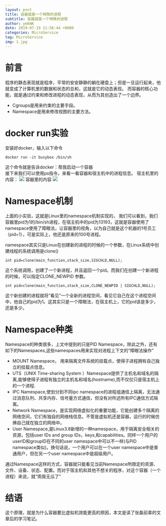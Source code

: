 ```yaml
---
layout: post
title: 容器就是一个特殊的进程
subtitle: 容器就是一个特殊的进程
author: ymkNK
date: 2019-07-19 11:56:44 +0800
categories: MicroService
tag: MicroService
img: 1.jpg
---
```

# 前言
程序的静态表现就是程序，平常的安安静静的躺在硬盘上；但是一旦运行起来，他就变成了计算机里的数据和状态的总和，这就是它的动态表现。
而容器的核心功能，就是通过约束和修改进程的动态表现，从而为其创造出了一个边界。
- Cgroups是用来约束的主要手段。
- Namespace是用来修改视图的主要方法。

# docker run实验
安装好docker，输入以下命令
```
docker run -it busybox /bin/sh
```
这个命令就是告诉docker：帮我启动一个容器  
接下来我们可以使用ps指令，来看一看容器和宿主机中的进程信息。
宿主机里的内容：
![](http://qeh76ukrx.bkt.clouddn.com/assets/img/pics/WX20190719-120700@2x.png)
容器里的内容
![](http://qeh76ukrx.bkt.clouddn.com/assets/img/pics/WX20190719-120743@2x.png)

# Namespace机制
上面的小实验，这就是Linux里的namespace机制实现的，
我们可以看到，我们容器里pid为1的/bin/sh进程，在宿主机中的pid为13193，这就是容器使用了namespace使用了障眼法，让容器里的视角，以为自己就是这个机器的1号员工（pid=1），可是实际上，他还是原来的100号进程。

namespace其实只是Linux在创建新的进程的时候的一个参数，在Linux系统中创建线程的系统调用是clone()

```
int pid=clone(main_function,stack_size,SIGCHLD,NULL);
```

这个系统调用，创建了一个新进程，并且返回一个pid。而我们在创建一个新进程的时候，可以指定CLONE_NEWPID 参数。

```
int pid=clone(main_function,stack_size,CLONE_NEWPID | SIGCHLD,NULL);
```

这个新创建的进程就将“看见”一个全新的进程空间，看见它自己在这个进程空间中，他自己的pid为1。这其实只是一个障眼法，在宿主机上，它的pid该是多少，还是多少。

# Namespace种类
Namespace的种类很多，上文中提到的只是PID Namespace，除此之外，还有如下的Namespaces,这些namespaces用来实现对进程上下文的“障眼法操作”
- MOUNT Namespace， 用来隔离文件系统的挂载点，使得子进程拥有自己独立的挂载点信息。
- UTS（UNIX Time-sharing System ）Namespace提供了主机名和域名的隔离,能够使得子进程有独立的主机名和域名(hostname),而不仅仅只是宿主机上的一个进程.
- IPC Namespace,使划分到不同ipc namespace的进程组通信上隔离，无法通过消息队列、共享内存、信号量方式通信，但没有对所述所有IPC通信方式隔离。
- Network Namespace，是实现网络虚拟化的重要功能，它能创建多个隔离的网络空间，它们有独自的网络栈信息。不管是虚拟机还是容器，运行的时候仿佛自己就在独立的网络中。
- User Namespace,是Linux3.8新增的一种namespace，用于隔离安全相关的资源，包括user IDs and group IDs，keys,和capabilities。同样一个用户的userID和groupID在不同的user namespace中可以不一样(与PID namespace类似)。换句话说，一个用户可以在一个user namespace中是普通用户，但在另一个user namespace中是超级用户。

通过Namespace这样的方式，容器就只能看见当前Namespace所限定的资源、文件、设备、状态、配置。而对于宿主机和其他不想关的程序，对这个容器（一个进程）来说，就“雨我无瓜了”

# 结语
这个原理，就是为什么容器要比虚拟机效能更高的原因，本文是读了张磊前辈的文章后的学习笔记。